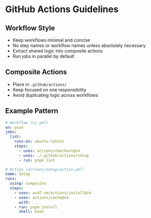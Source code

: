 # GitHub Actions Guidelines

## Workflow Style
- Keep workflows minimal and concise
- No step names or workflow names unless absolutely necessary
- Extract shared logic into composite actions
- Run jobs in parallel by default

## Composite Actions
- Place in `.github/actions/`
- Keep focused on one responsibility
- Avoid duplicating logic across workflows

## Example Pattern
```yaml
# Workflow (ci.yml)
on: push
jobs:
  lint:
    runs-on: ubuntu-latest
    steps:
      - uses: actions/checkout@v4
      - uses: ./.github/actions/setup
      - run: pnpm lint

# Action (actions/setup/action.yml)
name: Setup
runs:
  using: composite
  steps:
    - uses: asdf-vm/actions/install@v4
    - uses: actions/cache@v4
      with: ...
    - run: pnpm install
      shell: bash
```